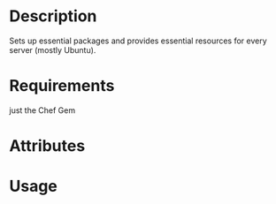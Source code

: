 Description
===========
Sets up essential packages and provides essential resources for every server (mostly Ubuntu).

Requirements
============
just the Chef Gem

Attributes
==========

Usage
=====

